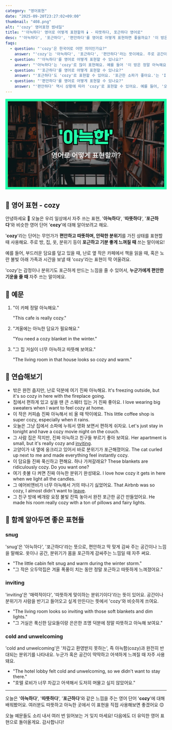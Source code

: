```yaml
---
category: "영어표현"
date: "2025-09-20T23:27:02+09:00"
thumbnail: "408.png"
alt: "'cozy' 영어표현 썸네일"
title: "'아늑하다' 영어로 어떻게 표현할까 🕯️ - 따뜻하다, 포근하다 영어로"
desc: "'아늑하다', '포근하다', '편안하다'를 영어로 어떻게 표현하면 좋을까요? '이 방은 정말 아늑해요.', '포근한 소파가 좋아요.' 등을 영어로 표현하는 법을 배워봅시다. 다양한 예문을 통해서 연습하고 본인의 표현으로 만들어 보세요."
faqs: 
  - question: "'cozy'은 한국어로 어떤 의미인가요?"
    answer: "'cozy'는 '아늑하다', '포근하다', '편안하다'라는 뜻이에요. 주로 공간이나 분위기가 따뜻하고 편안하게 느껴질 때 써요."
  - question: "'아늑하다'를 영어로 어떻게 표현할 수 있나요?"
    answer: "'아늑하다'는 'cozy'로 많이 표현해요. 예를 들어 '이 방은 정말 아늑해요.'는 'This room is so cozy.'라고 해요."
  - question: "'포근하다'를 영어로 어떻게 표현할 수 있나요?"
    answer: "'포근하다'도 'cozy'로 표현할 수 있어요. '포근한 소파가 좋아요.'는 'I love this cozy sofa.'라고 말할 수 있어요."
  - question: "'편안하다'를 영어로 어떻게 표현할 수 있나요?"
    answer: "'편안하다' 역시 상황에 따라 'cozy'로 표현할 수 있어요. 예를 들어, '오늘 저녁 집이 정말 편안해요.'는 'Home feels so cozy tonight.'라고 할 수 있어요."
---
```


!['cozy' 영어표현](./408.png)

## 🌟 영어 표현 - cozy

안녕하세요 👋 오늘은 우리 일상에서 자주 쓰는 표현, '**아늑하다**', '**따뜻하다**', '**포근하다**'와 비슷한 영어 단어 '**cozy**'에 대해 알아보려고 해요.

'**cozy**'라는 단어는 무언가가 **편안하고 따뜻하며, 안락한 분위기**를 가진 상태를 표현할 때 사용해요. 주로 방, 집, 옷, 분위기 등이 **포근하고 기분 좋게 느껴질 때** 쓰는 말이에요!

예를 들어, 부드러운 담요를 덮고 있을 때, 난로 옆 작은 카페에서 책을 읽을 때, 혹은 노란 불빛 아래 가족과 시간을 보낼 때 'cozy'라는 표현이 딱 어울려요.

'cozy'는 감정이나 분위기도 포근하게 만드는 느낌을 줄 수 있어서, **누군가에게 편안한 기운을 줄 때** 자주 쓰는 말이에요.

## 📖 예문

1. "이 카페 정말 아늑해요."

   "This cafe is really cozy."

2. "겨울에는 아늑한 담요가 필요해요."

   "You need a cozy blanket in the winter."

3. "그 집 거실이 너무 아늑하고 따뜻해 보여요."

   "The living room in that house looks so cozy and warm."



## 💬 연습해보기

<ul data-interactive-list>

  <li data-interactive-item>
    <span data-toggler>밖은 완전 춥지만, 난로 덕분에 여기 진짜 아늑해요.</span>
    <span data-answer>It's freezing outside, but it's so cozy in here with the fireplace going.</span>
  </li>

  <li data-interactive-item>
    <span data-toggler>집에서 편하게 있고 싶을 땐 큰 스웨터 입는 거 진짜 좋아요.</span>
    <span data-answer>I love wearing big sweaters when I want to feel cozy at home.</span>
  </li>

  <li data-interactive-item>
    <span data-toggler>이 작은 커피숍 진짜 아늑해서 비 올 때 딱이에요.</span>
    <span data-answer>This little coffee shop is super cozy, especially when it rains.</span>
  </li>

  <li data-interactive-item>
    <span data-toggler>오늘은 그냥 집에서 소파에 누워서 영화 보면서 편하게 쉬자요.</span>
    <span data-answer>Let's just stay in tonight and have a cozy movie night on the couch.</span>
  </li>

  <li data-interactive-item>
    <span data-toggler>그 사람 집은 작지만, 진짜 아늑하고 친구들 부르기 좋아 보여요.</span>
    <span data-answer>Her apartment is small, but it's really cozy and <a href="/blog/in-english/347.invite/">inviting</a>.</span>
  </li>

  <li data-interactive-item>
    <span data-toggler>고양이가 내 옆에 웅크리고 있어서 바로 분위기가 포근해졌어요.</span>
    <span data-answer>The cat curled up next to me and made everything feel instantly cozy.</span>
  </li>

  <li data-interactive-item>
    <span data-toggler>이 담요들 진짜 푹신하고 편해요. 하나 가져갈래요?</span>
    <span data-answer>These blankets are ridiculously cozy. Do you want one?</span>
  </li>

  <li data-interactive-item>
    <span data-toggler>여기 촛불 다 켜면 진짜 아늑한 분위기 완성돼요.</span>
    <span data-answer>I love how cozy it gets in here when we light all the candles.</span>
  </li>

  <li data-interactive-item>
    <span data-toggler>그 에어비앤비가 너무 아늑해서 거의 떠나기 싫었어요.</span>
    <span data-answer>That Airbnb was so cozy, I almost didn't want to <a href="/blog/in-english/402.leave/">leave</a>.</span>
  </li>

  <li data-interactive-item>
    <span data-toggler>그 친구 방에 베개랑 요정 불빛 잔뜩 놓아서 완전 포근한 공간 만들었어요.</span>
    <span data-answer>He made his room really cozy with a ton of pillows and fairy lights.</span>
  </li>

</ul>

## 🤝 함께 알아두면 좋은 표현들

### snug

'snug'은 '아늑하다', '포근하다'라는 뜻으로, 편안하고 딱 맞게 감싸 주는 공간이나 느낌을 말해요. 옷이나 공간, 분위기가 몸을 포근하게 감싸주는 느낌일 때 자주 써요.

- "The little cabin felt snug and warm during the winter storm."
- "그 작은 오두막집은 겨울 폭풍이 치는 동안 정말 포근하고 따뜻하게 느껴졌어요."

### inviting

'inviting'은 '매력적이다', '따뜻하게 맞이하는 분위기이다'라는 뜻이 있어요. 공간이나 분위기가 사람을 반기고 들어오고 싶게 만든다는 뜻에서 'cozy'와 비슷하게 쓰여요.

- "The living room looks so inviting with those soft blankets and dim lights."
- "그 거실은 푹신한 담요들이랑 은은한 조명 덕분에 정말 따뜻하고 아늑해 보여요."

### cold and unwelcoming

'cold and unwelcoming'은 '차갑고 환영받지 못하는', 즉 아늑함(cozy)과 완전히 반대되는 분위기를 나타내요. 누군가 혹은 공간이 딱딱하고 어색하게 느껴질 때 자주 사용돼요.

- "The hotel lobby felt cold and unwelcoming, so we didn't want to stay there."
- "호텔 로비가 너무 차갑고 어색해서 도저히 머물고 싶지 않았어요."

---

오늘은 '**아늑하다**', '**따뜻하다**', '**포근하다**'와 같은 느낌을 주는 영어 단어 '**cozy**'에 대해 배워봤어요. 여러분도 따뜻하고 아늑한 곳에서 이 표현을 직접 사용해보면 좋겠어요 😊

오늘 예문들도 소리 내서 여러 번 읽어보는 거 잊지 마세요! 다음에도 더 유익한 영어 표현으로 돌아올게요. 감사합니다!

